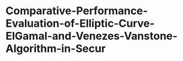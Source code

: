 # Comparative-Performance-Evaluation-of-Elliptic-Curve-ElGamal-and-Venezes-Vanstone-Algorithm-in-Secur